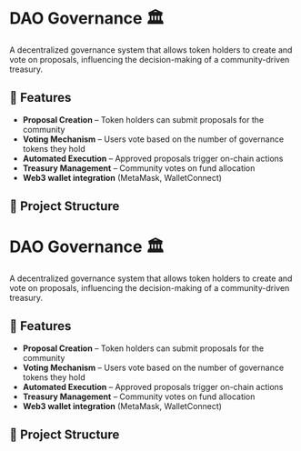 # DAO Governance 🏛️  
A decentralized governance system that allows token holders to create and vote on proposals, influencing the decision-making of a community-driven treasury.  

## 📌 Features  
- **Proposal Creation** – Token holders can submit proposals for the community  
- **Voting Mechanism** – Users vote based on the number of governance tokens they hold  
- **Automated Execution** – Approved proposals trigger on-chain actions  
- **Treasury Management** – Community votes on fund allocation  
- **Web3 wallet integration** (MetaMask, WalletConnect)  

## 🔗 Project Structure  
# DAO Governance 🏛️  
A decentralized governance system that allows token holders to create and vote on proposals, influencing the decision-making of a community-driven treasury.  

## 📌 Features  
- **Proposal Creation** – Token holders can submit proposals for the community  
- **Voting Mechanism** – Users vote based on the number of governance tokens they hold  
- **Automated Execution** – Approved proposals trigger on-chain actions  
- **Treasury Management** – Community votes on fund allocation  
- **Web3 wallet integration** (MetaMask, WalletConnect)  

## 🔗 Project Structure  
